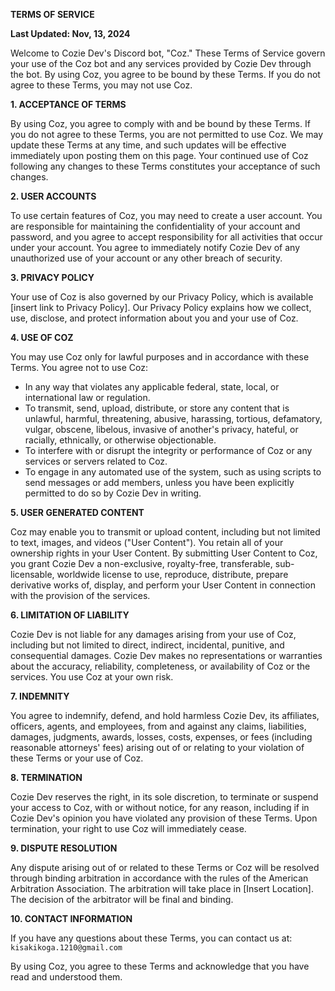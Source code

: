 **TERMS OF SERVICE**

**Last Updated: Nov, 13, 2024**

Welcome to Cozie Dev's Discord bot, "Coz." These Terms of Service govern your use of the Coz bot and any services provided by Cozie Dev through the bot. By using Coz, you agree to be bound by these Terms. If you do not agree to these Terms, you may not use Coz.

**1. ACCEPTANCE OF TERMS**

By using Coz, you agree to comply with and be bound by these Terms. If you do not agree to these Terms, you are not permitted to use Coz. We may update these Terms at any time, and such updates will be effective immediately upon posting them on this page. Your continued use of Coz following any changes to these Terms constitutes your acceptance of such changes.

**2. USER ACCOUNTS**

To use certain features of Coz, you may need to create a user account. You are responsible for maintaining the confidentiality of your account and password, and you agree to accept responsibility for all activities that occur under your account. You agree to immediately notify Cozie Dev of any unauthorized use of your account or any other breach of security.

**3. PRIVACY POLICY**

Your use of Coz is also governed by our Privacy Policy, which is available [insert link to Privacy Policy]. Our Privacy Policy explains how we collect, use, disclose, and protect information about you and your use of Coz.

**4. USE OF COZ**

You may use Coz only for lawful purposes and in accordance with these Terms. You agree not to use Coz:

- In any way that violates any applicable federal, state, local, or international law or regulation.
- To transmit, send, upload, distribute, or store any content that is unlawful, harmful, threatening, abusive, harassing, tortious, defamatory, vulgar, obscene, libelous, invasive of another's privacy, hateful, or racially, ethnically, or otherwise objectionable.
- To interfere with or disrupt the integrity or performance of Coz or any services or servers related to Coz.
- To engage in any automated use of the system, such as using scripts to send messages or add members, unless you have been explicitly permitted to do so by Cozie Dev in writing.

**5. USER GENERATED CONTENT**

Coz may enable you to transmit or upload content, including but not limited to text, images, and videos ("User Content"). You retain all of your ownership rights in your User Content. By submitting User Content to Coz, you grant Cozie Dev a non-exclusive, royalty-free, transferable, sub-licensable, worldwide license to use, reproduce, distribute, prepare derivative works of, display, and perform your User Content in connection with the provision of the services.

**6. LIMITATION OF LIABILITY**

Cozie Dev is not liable for any damages arising from your use of Coz, including but not limited to direct, indirect, incidental, punitive, and consequential damages. Cozie Dev makes no representations or warranties about the accuracy, reliability, completeness, or availability of Coz or the services. You use Coz at your own risk.

**7. INDEMNITY**

You agree to indemnify, defend, and hold harmless Cozie Dev, its affiliates, officers, agents, and employees, from and against any claims, liabilities, damages, judgments, awards, losses, costs, expenses, or fees (including reasonable attorneys' fees) arising out of or relating to your violation of these Terms or your use of Coz.

**8. TERMINATION**

Cozie Dev reserves the right, in its sole discretion, to terminate or suspend your access to Coz, with or without notice, for any reason, including if in Cozie Dev's opinion you have violated any provision of these Terms. Upon termination, your right to use Coz will immediately cease.

**9. DISPUTE RESOLUTION**

Any dispute arising out of or related to these Terms or Coz will be resolved through binding arbitration in accordance with the rules of the American Arbitration Association. The arbitration will take place in [Insert Location]. The decision of the arbitrator will be final and binding.

**10. CONTACT INFORMATION**

If you have any questions about these Terms, you can contact us at: `kisakikoga.1210@gmail.com`

By using Coz, you agree to these Terms and acknowledge that you have read and understood them.
